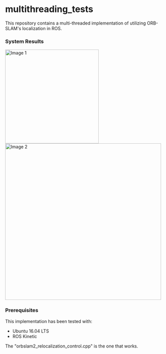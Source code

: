 # multithreading_tests
This repository contains a multi-threaded implementation of utilizing ORB-SLAM's localization in ROS.

### System Results

  <img src="https://github.com/NekSfyris/orbslam_multithreading/blob/ORBSLAM_multithreading/results/feature_tracking.png" alt="Image 1"  title="Feature-Tracking which triggers ORB-SLAM's relocalization" width="300"/>
  <img src="https://github.com/NekSfyris/orbslam_multithreading/blob/ORBSLAM_multithreading/results/ORBSLAM_relocalization.png" alt="Image 2"  title="Relocalization happening from ORB-SLAM" width="500"/>



### Prerequisites
This implementation has been tested with: 
* Ubuntu 16.04 LTS
* ROS Kinetic


The "orbslam2_relocalization_control.cpp" is the one that works.
